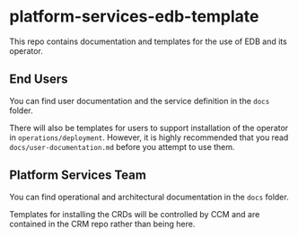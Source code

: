 # platform-services-edb-template

This repo contains documentation and templates for the use of EDB and its operator.

## End Users

You can find user documentation and the service definition in the `docs` folder.

There will also be templates for users to support installation of the operator in `operations/deployment`. However, it is highly recommended that you read `docs/user-documentation.md` before you attempt to use them.

## Platform Services Team

You can find operational and architectural documentation in the `docs` folder.

Templates for installing the CRDs will be controlled by CCM and are contained in the CRM repo rather than being here.
